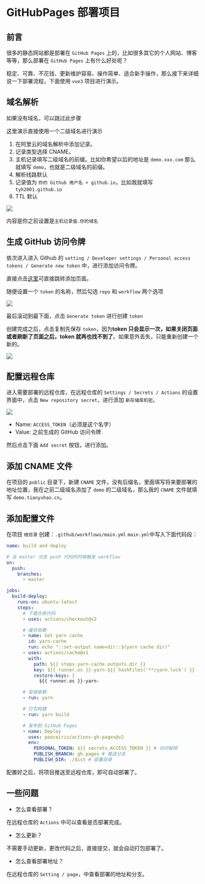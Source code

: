 # GitHubPages 部署项目

## 前言

很多的静态网站都是部署在 `GitHub Pages` 上的，比如很多其它的个人网站、博客等等，那么部署在 `GitHub Pages` 上有什么好处呢？

稳定、可靠、不花钱、更新维护容易、操作简单、适合新手操作，那么接下来详细说一下部署流程，下面使用 `vue3` 项目进行演示。

## 域名解析

如果没有域名，可以跳过此步骤

这里演示直接使用一个二级域名进行演示

1. 在阿里云的域名解析中添加记录。
2. 记录类型选择 CNAME。
3. 主机记录填写二级域名的前缀。比如你希望以后的地址是 `demo.xxx.com` 那么就填写 `demo`，也就是二级域名的前缀。
4. 解析线路默认
5. 记录值为 `你的 Github 用户名 + github.io`，比如我就填写 `tyh2001.github.io`
6. TTL 默认

![](https://www.hualigs.cn/image/621262dd9c842.jpg)

内容是你之前设置是`主机记录值.你的域名`

## 生成 GitHub 访问令牌

依次进入进入 Github 的 `setting / Developer settings / Personal access tokens / Generate new token` 中，进行添加访问令牌。

直接点击[这里](https://github.com/settings/tokens/new)可直接跳转添加页面。

随便设置一个 `token` 的名称，然后勾选 `repo` 和 `workflow` 两个选项

![](https://www.hualigs.cn/image/621262df9b33d.jpg)

最后滚动到最下面，点击 `Generate token` 进行创建 `token`

创建完成之后，点击复制先保存 `token`，因为**token 只会显示一次，如果关闭页面或者刷新了页面之后，token 就再也找不到了**。如果意外丢失，只能重新创建一个新的。

![](https://www.hualigs.cn/image/621262df39863.jpg)

## 配置远程仓库

进入需要部署的远程仓库，在远程仓库的 `Settings / Secrets / Actions` 的设置界面中，点击 `New repository secret`，进行添加 `新存储库机密`。

![](https://www.hualigs.cn/image/621262dfe94ef.jpg)

- Name: `ACCESS_TOKEN`（必须是这个名字）
- Value: 之前生成的 GitHub 访问令牌

然后点击下面 `Add secret` 按钮，进行添加。

## 添加 CNAME 文件

在项目的 `public` 目录下，新建 `CNAME` 文件，没有后缀名，里面填写将来要部署的地址位置，我在之前二级域名添加了 `demo` 的二级域名，那么我的 `CNAME` 文件就填写 `demo.tianyuhao.cn`。

## 添加配置文件

在项目 `根目录` 创建：`.github/workflows/main.yml`
`main.yml`中写入下面代码段：

```yml
name: build and deploy

# 当 master 分支 push 代码的时候触发 workflow
on:
  push:
    branches:
      - master

jobs:
  build-deploy:
    runs-on: ubuntu-latest
    steps:
      # 下载仓库代码
      - uses: actions/checkout@v2

      # 缓存依赖
      - name: Get yarn cache
        id: yarn-cache
        run: echo "::set-output name=dir::$(yarn cache dir)"
      - uses: actions/cache@v1
        with:
          path: ${{ steps.yarn-cache.outputs.dir }}
          key: ${{ runner.os }}-yarn-${{ hashFiles('**/yarn.lock') }}
          restore-keys: |
            ${{ runner.os }}-yarn-

      # 安装依赖
      - run: yarn

      # 打包构建
      - run: yarn build

      # 发布到 GitHub Pages
      - name: Deploy
        uses: peaceiris/actions-gh-pages@v2
        env:
          PERSONAL_TOKEN: ${{ secrets.ACCESS_TOKEN }} # 访问秘钥
          PUBLISH_BRANCH: gh-pages # 推送分支
          PUBLISH_DIR: ./dist # 部署目录
```

配置好之后，将项目推送至远程仓库，即可自动部署了。

## 一些问题

- 怎么查看部署？

在远程仓库的 `Actions` 中可以查看是否部署完成。

- 怎么更新？

不需要手动更新，更改代码之后，直接提交，就会自动打包部署了。

- 怎么查看部署地址？

在远程仓库的 `Setting / page`，中查看部署的地址和分支。
